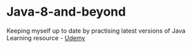 # Java-8-and-beyond
Keeping myself up to date by practising latest versions of Java
<br>Learning resource - [Udemy](https://www.udemy.com/course/modern-java-learn-java-8-features-by-coding-it/)
